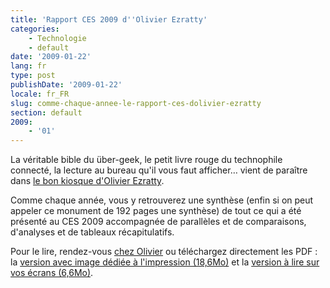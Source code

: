 ```yaml
---
title: 'Rapport CES 2009 d''Olivier Ezratty'
categories:
    - Technologie
    - default
date: '2009-01-22'
lang: fr
type: post
publishDate: '2009-01-22'
locale: fr_FR
slug: comme-chaque-annee-le-rapport-ces-dolivier-ezratty
section: default
2009:
    - '01'
---
```


La véritable bible du über-geek, le petit livre rouge du technophile connecté, la lecture au bureau qu'il vous faut afficher… vient de paraître dans [le bon kiosque d'Olivier Ezratty](http://www.oezratty.net/wordpress/2009/rapport-ces-2009/).

Comme chaque année, vous y retrouverez une synthèse (enfin si on peut appeler ce monument de 192 pages une synthèse) de tout ce qui a été présenté au CES 2009 accompagnée de parallèles et de comparaisons, d'analyses et de tableaux récapitulatifs.

Pour le lire, rendez-vous [chez Olivier](http://www.oezratty.net/wordpress/2009/rapport-ces-2009/) ou téléchargez directement les PDF&nbsp;: la [version avec image dédiée à l'impression (18,6Mo)](http://www.oezratty.net/wordpress/wp-content/themes/Ezratty2/forcedownload.php?file=/Files/Publications/Olivier%20Ezratty%20CR%20du%20CES%20Jan2009%20(print).pdf) et la [version à lire sur vos écrans (6,6Mo)](http://www.oezratty.net/wordpress/wp-content/themes/Ezratty2/forcedownload.php?file=/Files/Publications/Olivier%20Ezratty%20CR%20du%20CES%20Jan2009%20(web).pdf).
